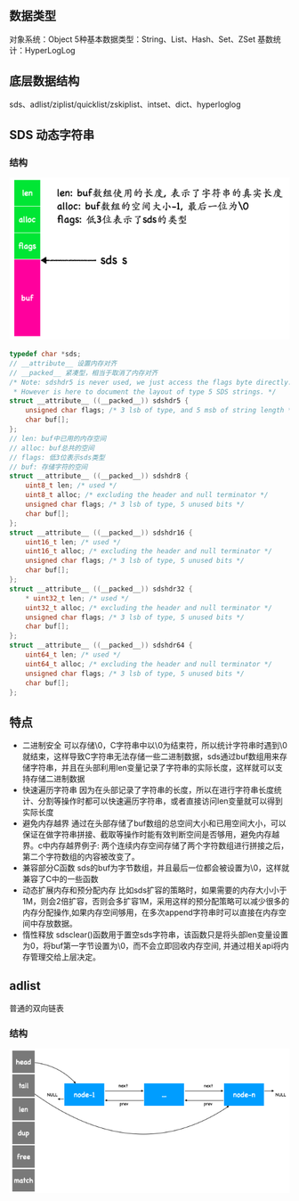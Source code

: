 ## 数据类型
对象系统：Object
5种基本数据类型：String、List、Hash、Set、ZSet
基数统计：HyperLogLog
## 底层数据结构
sds、adlist/ziplist/quicklist/zskiplist、intset、dict、hyperloglog
## SDS 动态字符串
### 结构
![sds-内存结构](./images/Redis-sds-1.png)

```c
typedef char *sds;
// __attribute__ 设置内存对齐
// __packed__ 紧凑型，相当于取消了内存对齐
/* Note: sdshdr5 is never used, we just access the flags byte directly.
 * However is here to document the layout of type 5 SDS strings. */
struct __attribute__ ((__packed__)) sdshdr5 {
    unsigned char flags; /* 3 lsb of type, and 5 msb of string length */
    char buf[];
};
// len: buf中已用的内存空间
// alloc: buf总共的空间
// flags: 低3位表示sds类型
// buf: 存储字符的空间
struct __attribute__ ((__packed__)) sdshdr8 {
    uint8_t len; /* used */
    uint8_t alloc; /* excluding the header and null terminator */
    unsigned char flags; /* 3 lsb of type, 5 unused bits */
    char buf[];
};
struct __attribute__ ((__packed__)) sdshdr16 {
    uint16_t len; /* used */
    uint16_t alloc; /* excluding the header and null terminator */
    unsigned char flags; /* 3 lsb of type, 5 unused bits */
    char buf[];
};
struct __attribute__ ((__packed__)) sdshdr32 {
    * uint32_t len; /* used */
    uint32_t alloc; /* excluding the header and null terminator */
    unsigned char flags; /* 3 lsb of type, 5 unused bits */
    char buf[];
};
struct __attribute__ ((__packed__)) sdshdr64 {
    uint64_t len; /* used */
    uint64_t alloc; /* excluding the header and null terminator */
    unsigned char flags; /* 3 lsb of type, 5 unused bits */
    char buf[];
};
```

## 特点
- 二进制安全
  可以存储\0，C字符串中以\0为结束符，所以统计字符串时遇到\0就结束，这样导致C字符串无法存储一些二进制数据，sds通过buf数组用来存储字符串，并且在头部利用len变量记录了字符串的实际长度，这样就可以支持存储二进制数据
- 快速遍历字符串
  因为在头部记录了字符串的长度，所以在进行字符串长度统计、分割等操作时都可以快速遍历字符串，或者直接访问len变量就可以得到实际长度
- 避免内存越界
  通过在头部存储了buf数组的总空间大小和已用空间大小，可以保证在做字符串拼接、截取等操作时能有效判断空间是否够用，避免内存越界。c中内存越界例子: 两个连续内存空间存储了两个字符数组进行拼接之后，第二个字符数组的内容被改变了。
- 兼容部分C函数
  sds的buf为字节数组，并且最后一位都会被设置为\0，这样就兼容了C中的一些函数
- 动态扩展内存和预分配内存
  比如sds扩容的策略时，如果需要的内存大小小于1M，则会2倍扩容，否则会多扩容1M，采用这样的预分配策略可以减少很多的内存分配操作,如果内存空间够用，在多次append字符串时可以直接在内存空间中存放数据。
- 惰性释放
  sdsclear()函数用于置空sds字符串，该函数只是将头部len变量设置为0，将buf第一字节设置为\0，而不会立即回收内存空间, 并通过相关api将内存管理交给上层决定。

## adlist
普通的双向链表
### 结构
![adlist](./images/adlist-1.png)
